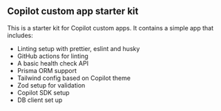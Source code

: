 ## Copilot custom app starter kit

This is a starter kit for Copilot custom apps. It contains a simple app that includes:

- Linting setup with prettier, eslint and husky
- GitHub actions for linting
- A basic health check API
- Prisma ORM support
- Tailwind config based on Copilot theme
- Zod setup for validation
- Copilot SDK setup
- DB client set up